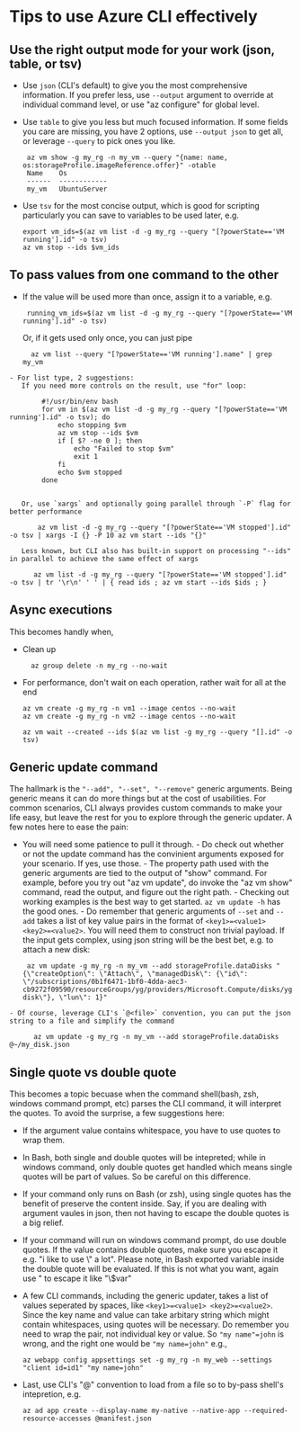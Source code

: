 # Tips to use Azure CLI effectively #

## Use the right output mode for your work (json, table, or tsv) ##
  - Use `json` (CLI's default) to give you the most comprehensive information. If you prefer less, use `--output` argument to override at individual command level, or use "az configure" for global level.
  - Use `table` to give you less but much focused information. If some fields you care are missing, you have 2 options, use `--output json` to get all, or leverage `--query` to pick ones you like.
  
         az vm show -g my_rg -n my_vm --query "{name: name, os:storageProfile.imageReference.offer}" -otable
         Name    Os
         ------  ------------
         my_vm   UbuntuServer
		 
  - Use `tsv` for the most concise output, which is good for scripting particularly you can save to variables to be used later, e.g.
        
        export vm_ids=$(az vm list -d -g my_rg --query "[?powerState=='VM running'].id" -o tsv)  
        az vm stop --ids $vm_ids
		

## To pass values from one command to the other ##
   - If the value will be used more than once, assign it to a variable, e.g.
	   
	      running_vm_ids=$(az vm list -d -g my_rg --query "[?powerState=='VM running'].id" -o tsv)
	   
	   Or, if it gets used only once, you can just pipe

		   az vm list --query "[?powerState=='VM running'].name" | grep my_vm


	- For list type, 2 suggestions:
	   If you need more controls on the result, use "for" loop:
	   
			#!/usr/bin/env bash
			for vm in $(az vm list -d -g my_rg --query "[?powerState=='VM running'].id" -o tsv); do
				echo stopping $vm
				az vm stop --ids $vm
				if [ $? -ne 0 ]; then
					echo "Failed to stop $vm"
					exit 1
				fi
				echo $vm stopped
			done
		

	   Or, use `xargs` and optionally going parallel through `-P` flag for better performance

		   az vm list -d -g my_rg --query "[?powerState=='VM stopped'].id" -o tsv | xargs -I {} -P 10 az vm start --ids "{}"

	   Less known, but CLI also has built-in support on processing "--ids" in parallel to achieve the same effect of xargs

	      az vm list -d -g my_rg --query "[?powerState=='VM stopped'].id" -o tsv | tr '\r\n' ' ' | { read ids ; az vm start --ids $ids ; }

## Async executions ##
   This becomes handly when,
   - Clean up

	       az group delete -n my_rg --no-wait

   - For performance, don't wait on each operation, rather wait for all at the end
      
      	 az vm create -g my_rg -n vm1 --image centos --no-wait
      	 az vm create -g my_rg -n vm2 --image centos --no-wait
	       
      	 az vm wait --created --ids $(az vm list -g my_rg --query "[].id" -o tsv)
	  

## Generic update command ##
   The hallmark is the `"--add", "--set", "--remove"` generic arguments. Being generic means it can do more things but at the cost of usabilities.
	For common scenarios, CLI always provides custom commands to make your life easy, but leave the rest for you to explore through the generic updater. A few notes here to ease the pain:

   - You will need some patience to pull it through.
	- Do check out whether or not the update command has the convinient arguments exposed for your scenario. If yes, use those.
	- The property path used with the generic arguments are tied to the output of "show" command. For example, before you try out "az vm update", do invoke the "az vm show" command, read the output, and figure out the right path.
	- Checking out working examples is the best way to get started. `az vm update -h` has the good ones.
	- Do remember that generic arguments of `--set` and `--add` takes a list of key value pairs in the format of `<key1>=<value1> <key2>=<value2>`. You will need them to construct non trivial payload. If the input gets complex, using json string will be the best bet, e.g. to attach a new disk:

		  az vm update -g my_rg -n my_vm --add storageProfile.dataDisks "{\"createOption\": \"Attach\", \"managedDisk\": {\"id\": \"/subscriptions/0b1f6471-1bf0-4dda-aec3-cb9272f09590/resourceGroups/yg/providers/Microsoft.Compute/disks/yg-disk\"}, \"lun\": 1}"

	- Of course, leverage CLI's `@<file>` convention, you can put the json string to a file and simplify the command

		  az vm update -g my_rg -n my_vm --add storageProfile.dataDisks @~/my_disk.json

## Single quote vs double quote ##
   This becomes a topic becuase when the command shell(bash, zsh, windows command prompt, etc) parses the CLI command, it will interpret the quotes. To avoid the surprise, a few suggestions here:
   - If the argument value contains whitespace, you have to use quotes to wrap them.
   - In Bash, both single and double quotes will be intepreted; while in windows command, only double quotes get handled which means single quotes will be part of values. So be careful on this difference.
   - If your command only runs on Bash (or zsh), using single quotes has the benefit of preserve the content inside. Say, if you are dealing with argument vaules in json, then not having to escape the double quotes is a big relief.
   - If your command will run on windows command prompt, do use double quotes. If the value contains double quotes, make sure you escape it e.g. "i like to use \\" a lot". Please note, in Bash exported variable inside the double quote will be evaluated. If this is not what you want, again use \" to escape it like "\\$var"
   - A few CLI commands, including the generic updater, takes a list of values seperated by spaces, like `<key1>=<value1> <key2>=<value2>`. Since the key name and value can take arbitary string which might contain whitespaces, using quotes will be necessary. Do remember you need to wrap the pair, not individual key or value. So `"my name"=john` is wrong, and the right one would be `"my name=john"` e.g.,

		 az webapp config appsettings set -g my_rg -n my_web --settings "client id=id1" "my name=john"
   - Last, use CLI's "@<fiile>" convention to load from a file so to by-pass shell's intepretion, e.g.

         az ad app create --display-name my-native --native-app --required-resource-accesses @manifest.json
      